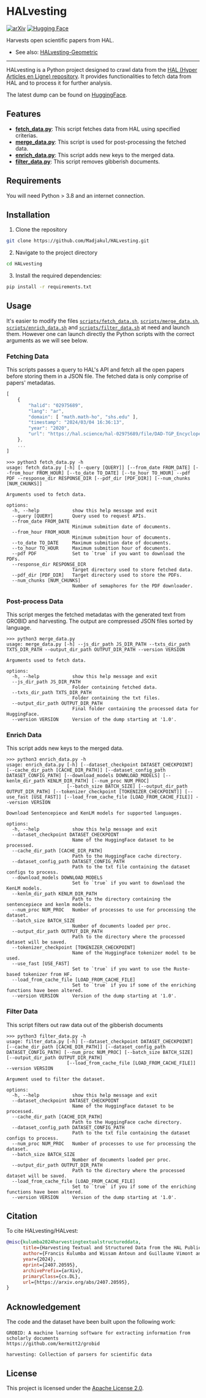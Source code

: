 # HALvesting

[![arXiv](https://img.shields.io/badge/arXiv-2407.20595-b31b1b.svg)](https://arxiv.org/abs/2407.20595)
[![Hugging Face](https://img.shields.io/badge/%F0%9F%A4%97%20HuggingFace-Data-yellow)](https://huggingface.co/datasets/almanach/HALvest)

Harvests open scientific papers from HAL.

* See also: [HALvesting-Geometric](https://github.com/Madjakul/HALvesting-Geometric)

---


HALvesting is a Python project designed to crawl data from the [HAL (Hyper Articles en Ligne) repository](https://hal.science/). It provides functionalities to fetch data from HAL and to process it for further analysis.

The latest dump can be found on [HuggingFace](https://huggingface.co/datasets/Madjakul/HALvest).


## Features

- [**fetch_data.py**](fetch_data.py): This script fetches data from HAL using specified criterias.
- [**merge_data.py**](merge_data.py): This script is used for post-processing the fetched data.
- [**enrich_data.py**](enrich_data.py): This script adds new keys to the merged data.
- [**filter_data.py**](filter_data.py): This script removes gibberish documents.


## Requirements

You will need Python > 3.8 and an internet connection.


## Installation

1. Clone the repository

```sh
git clone https://github.com/Madjakul/HALvesting.git
```

2. Navigate to the project directory

```sh
cd HALvesting
```

3. Install the required dependencies:

```sh
pip install -r requirements.txt
```


## Usage

It's easier to modify the files [`scripts/fetch_data.sh`](scripts/fetch_data.sh), [`scripts/merge_data.sh`](scripts/merge_data.sh), [`scripts/enrich_data.sh`](scripts/enrich_data.sh) and [`scripts/filter_data.sh`](scripts/filter_data.sh) at need and launch them. However one can launch directly the Python scripts with the correct arguments as we will see below.


### Fetching Data

This scripts passes a query to HAL's API and fetch all the open papers before storing them in a JSON file. The fetched data is only comprise of papers' metadatas.

```js
[
    {
        "halid": "02975689",
        "lang": "ar",
        "domain": [ "math.math-ho", "shs.edu" ],
        "timestamp": "2024/03/04 16:36:13",
        "year": "2020",
        "url": "https://hal.science/hal-02975689/file/DAD-TGP_Encyclopedia_Arabic.pdf"
    },
    ...
]
```

```
>>> python3 fetch_data.py -h
usage: fetch_data.py [-h] [--query [QUERY]] [--from_date FROM_DATE] [--from_hour FROM_HOUR] [--to_date TO_DATE] [--to_hour TO_HOUR] --pdf PDF --response_dir RESPONSE_DIR [--pdf_dir [PDF_DIR]] [--num_chunks [NUM_CHUNKS]]

Arguments used to fetch data.

options:
  -h, --help            show this help message and exit
  --query [QUERY]       Query used to request APIs.
  --from_date FROM_DATE
                        Minimum submition date of documents.
  --from_hour FROM_HOUR
                        Minimum submition hour of documents.
  --to_date TO_DATE     Maximum submition date of documents.
  --to_hour TO_HOUR     Maximum submition hour of documents.
  --pdf PDF             Set to `true` if you want to download the PDFs.
  --response_dir RESPONSE_DIR
                        Target directory used to store fetched data.
  --pdf_dir [PDF_DIR]   Target directory used to store the PDFs.
  --num_chunks [NUM_CHUNKS]
                        Number of semaphores for the PDF downloader.

```


### Post-process Data

This script merges the fetched metadatas with the generated text from GROBID and harvesting. The output are compressed JSON files sorted by language.


```
>>> python3 merge_data.py
usage: merge_data.py [-h] --js_dir_path JS_DIR_PATH --txts_dir_path TXTS_DIR_PATH --output_dir_path OUTPUT_DIR_PATH --version VERSION

Arguments used to fetch data.

options:
  -h, --help            show this help message and exit
  --js_dir_path JS_DIR_PATH
                        Folder containing fetched data.
  --txts_dir_path TXTS_DIR_PATH
                        Folder containing the txt files.
  --output_dir_path OUTPUT_DIR_PATH
                        Final folder containing the processed data for HuggingFace.
  --version VERSION     Version of the dump starting at '1.0'.
```


### Enrich Data

This script adds new keys to the merged data.

```
>>> python3 enrich_data.py -h
usage: enrich_data.py [-h] [--dataset_checkpoint DATASET_CHECKPOINT] [--cache_dir_path [CACHE_DIR_PATH]] [--dataset_config_path DATASET_CONFIG_PATH] [--download_models DOWNLOAD_MODELS] [--kenlm_dir_path KENLM_DIR_PATH] [--num_proc NUM_PROC]
                      [--batch_size BATCH_SIZE] [--output_dir_path OUTPUT_DIR_PATH] [--tokenizer_checkpoint [TOKENIZER_CHECKPOINT]] [--use_fast [USE_FAST]] [--load_from_cache_file [LOAD_FROM_CACHE_FILE]] --version VERSION

Download Sentencepiece and KenLM models for supported languages.

options:
  -h, --help            show this help message and exit
  --dataset_checkpoint DATASET_CHECKPOINT
                        Name of the HuggingFace dataset to be processed.
  --cache_dir_path [CACHE_DIR_PATH]
                        Path to the HuggingFace cache directory.
  --dataset_config_path DATASET_CONFIG_PATH
                        Path to the txt file containing the dataset configs to process.
  --download_models DOWNLOAD_MODELS
                        Set to `true` if you want to download the KenLM models.
  --kenlm_dir_path KENLM_DIR_PATH
                        Path to the directory containing the sentencepiece and kenlm models.
  --num_proc NUM_PROC   Number of processes to use for processing the dataset.
  --batch_size BATCH_SIZE
                        Number of documents loaded per proc.
  --output_dir_path OUTPUT_DIR_PATH
                        Path to the directory where the processed dataset will be saved.
  --tokenizer_checkpoint [TOKENIZER_CHECKPOINT]
                        Name of the HuggingFace tokenizer model to be used.
  --use_fast [USE_FAST]
                        Set to `true` if you want to use the Ruste-based tokenizer from HF.
  --load_from_cache_file [LOAD_FROM_CACHE_FILE]
                        Set to `true` if you if some of the enriching functions have been altered.
  --version VERSION     Version of the dump starting at '1.0'.
```


### Filter Data

This script filters out raw data out of the gibberish documents

```
>>> python3 filter_data.py -h
usage: filter_data.py [-h] [--dataset_checkpoint DATASET_CHECKPOINT] [--cache_dir_path [CACHE_DIR_PATH]] [--dataset_config_path DATASET_CONFIG_PATH] [--num_proc NUM_PROC] [--batch_size BATCH_SIZE] [--output_dir_path OUTPUT_DIR_PATH]
                      [--load_from_cache_file [LOAD_FROM_CACHE_FILE]] --version VERSION

Argument used to filter the dataset.

options:
  -h, --help            show this help message and exit
  --dataset_checkpoint DATASET_CHECKPOINT
                        Name of the HuggingFace dataset to be processed.
  --cache_dir_path [CACHE_DIR_PATH]
                        Path to the HuggingFace cache directory.
  --dataset_config_path DATASET_CONFIG_PATH
                        Path to the txt file containing the dataset configs to process.
  --num_proc NUM_PROC   Number of processes to use for processing the dataset.
  --batch_size BATCH_SIZE
                        Number of documents loaded per proc.
  --output_dir_path OUTPUT_DIR_PATH
                        Path to the directory where the processed dataset will be saved.
  --load_from_cache_file [LOAD_FROM_CACHE_FILE]
                        Set to `true` if you if some of the enriching functions have been altered.
  --version VERSION     Version of the dump starting at '1.0'.
```


## Citation

To cite HALvesting/HALvest:

```bib
@misc{kulumba2024harvestingtextualstructureddata,
      title={Harvesting Textual and Structured Data from the HAL Publication Repository}, 
      author={Francis Kulumba and Wissam Antoun and Guillaume Vimont and Laurent Romary},
      year={2024},
      eprint={2407.20595},
      archivePrefix={arXiv},
      primaryClass={cs.DL},
      url={https://arxiv.org/abs/2407.20595}, 
}
```


## Acknowledgement

The code and the dataset have been built upon the following work:

```
GROBID: A machine learning software for extracting information from scholarly documents
https://github.com/kermitt2/grobid

harvesting: Collection of parsers for scientific data
```


## License

This project is licensed under the [Apache License 2.0](LICENSE).

